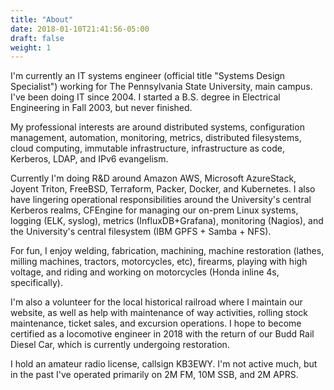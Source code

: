 ```yaml
---
title: "About"
date: 2018-01-10T21:41:56-05:00
draft: false
weight: 1
---
```

I'm currently an IT systems engineer (official title "Systems Design Specialist") working for The Pennsylvania State University, main campus. I've been doing IT since 2004. I started a B.S. degree in Electrical Engineering in Fall 2003, but never finished.

My professional interests are around distributed systems, configuration management, automation, monitoring, metrics, distributed filesystems, cloud computing, immutable infrastructure, infrastructure as code, Kerberos, LDAP, and IPv6 evangelism.

Currently I'm doing R&D around Amazon AWS, Microsoft AzureStack, Joyent Triton, FreeBSD, Terraform, Packer, Docker, and Kubernetes. I also have lingering operational responsibilities around the University's central Kerberos realms, CFEngine for managing our on-prem Linux systems, logging (ELK, syslog), metrics (InfluxDB+Grafana), monitoring (Nagios), and the University's central filesystem (IBM GPFS + Samba + NFS).

For fun, I enjoy welding, fabrication, machining, machine restoration (lathes, milling machines, tractors, motorcycles, etc), firearms, playing with high voltage, and riding and working on motorcycles (Honda inline 4s, specifically). 

I'm also a volunteer for the local historical railroad where I maintain our website, as well as help with maintenance of way activities, rolling stock maintenance, ticket sales, and excursion operations. I hope to become certified as a locomotive engineer in 2018 with the return of our Budd Rail Diesel Car, which is currently undergoing restoration.

I hold an amateur radio license, callsign KB3EWY. I'm not active much, but in the past I've operated primarily on 2M FM, 10M SSB, and 2M APRS.
